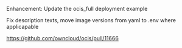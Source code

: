 Enhancement: Update the ocis_full deployment example

Fix description texts, move image versions from yaml to .env where applicapable

https://github.com/owncloud/ocis/pull/11666
